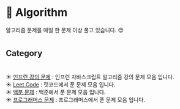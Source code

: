 # :seedling: Algorithm
알고리즘 문제를 매일 한 문제 이상 풀고 있습니다. :blush: 
#
## Category  
#
 :sunny:  [인프런 강의 문제](https://github.com/SunHeeHeo/Algorithm/tree/main/Inflearn) : 인프런 자바스크립트 알고리즘 강의 문제 모음 입니다.    
 :sunny:  [Leet Code](https://github.com/SunHeeHeo/Algorithm/tree/main/Leet%20Code) : 릿코드에서 푼 문제 모음 입니다.  
 :sunny:  [백분 문제](https://github.com/SunHeeHeo/Algorithm/tree/main/Backjoon) : 백준에서 푼 문제 모음 입니다.         
 :sunny:  [프로그래머스 문제](https://github.com/SunHeeHeo/Algorithm/tree/main/Programmers) : 프로그래머스에서 푼 문제 모음 입니다.    


